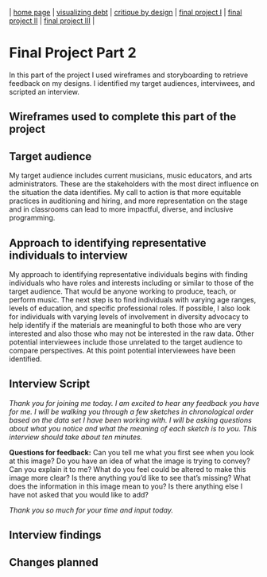 | [home page](https://cmustudent.github.io/tswd-portfolio-templates/) | [visualizing debt](visualizing-government-debt) | [critique by design](critique-by-design) | [final project I](final-project-part-one) | [final project II](final-project-part-two) | [final project III](final-project-part-three) |

# Final Project Part 2
In this part of the project I used wireframes and storyboarding to retrieve feedback on my designs. I identified my target audiences, interviwees, and scripted an interview.  

## Wireframes used to complete this part of the project

<div class="flourish-embed flourish-chart" data-src="visualisation/12830307"><script src="https://public.flourish.studio/resources/embed.js"></script></div>

## Target audience

My target audience includes current musicians, music educators, and arts administrators. These are the stakeholders with the most direct influence on the situation the data identifies. My call to action is that more equitable practices in auditioning and hiring, and more representation on the stage and in classrooms can lead to more impactful, diverse, and inclusive programming. 
  
## Approach to identifying representative individuals to interview

My approach to identifying representative individuals begins with finding individuals who have roles and interests including or similar to those of the target audience. That would be anyone working to produce, teach, or perform music. The next step is to find individuals with varying age ranges, levels of education, and specific professional roles. If possible, I also look for individuals with varying levels of involvement in diversity advocacy to help identify if the materials are meaningful to both those who are very interested and also those who may not be interested in the raw data. Other potential interviewees include those unrelated to the target audience to compare perspectives. At this point potential interviewees have been identified.

## Interview Script

*Thank you for joining me today. I am excited to hear any feedback you have for me. I will be walking you through a few sketches in chronological order based on the data set I have been working with. I will be asking questions about what you notice and what the meaning of each sketch is to you. This interview should take about ten minutes.*


**Questions for feedback:**
Can you tell me what you first see when you look at this image?
Do you have an idea of what the image is trying to convey?
Can you explain it to me?
What do you feel could be altered to make this image more clear?
Is there anything you’d like to see that’s missing?
What does the information in this image mean to you?
Is there anything else I have not asked that you would like to add?


*Thank you so much for your time and input today.*
 
## Interview findings 
## Changes planned
